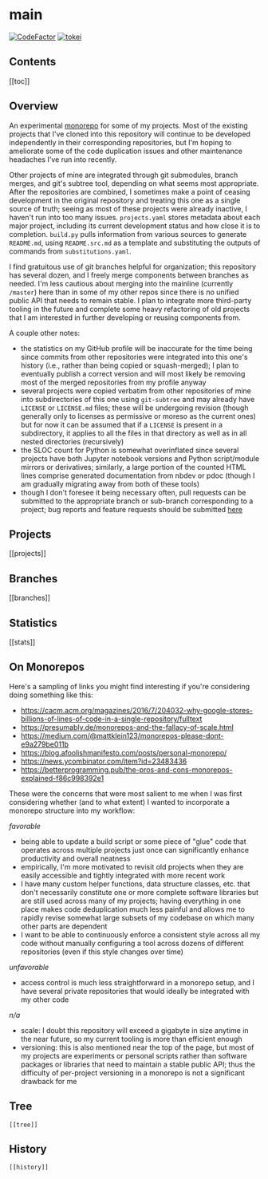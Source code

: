 # main

[![CodeFactor](https://www.codefactor.io/repository/github/generic-github-user/main/badge)](https://www.codefactor.io/repository/github/generic-github-user/main)
[![tokei](https://img.shields.io/tokei/lines/github/generic-github-user/main)](https://github.com/generic-github-user/main)

## Contents

[[toc]]

## Overview

An experimental [monorepo](https://en.wikipedia.org/wiki/Monorepo) for some of
my projects. Most of the existing projects that I've cloned into this
repository will continue to be developed independently in their corresponding
repositories, but I'm hoping to ameliorate some of the code duplication issues
and other maintenance headaches I've run into recently.

Other projects of mine are integrated through git submodules, branch merges,
and git's subtree tool, depending on what seems most appropriate. After the
repositories are combined, I sometimes make a point of ceasing development in
the original repository and treating this one as a single source of truth;
seeing as most of these projects were already inactive, I haven't run into too
many issues. `projects.yaml` stores metadata about each major project,
including its current development status and how close it is to completion.
`build.py` pulls information from various sources to generate `README.md`,
using `README.src.md` as a template and substituting the outputs of commands
from `substitutions.yaml`.

I find gratuitous use of git branches helpful for organization; this repository
has several dozen, and I freely merge components between branches as needed.
I'm less cautious about merging into the mainline (currently `/master`) here
than in some of my other repos since there is no unified public API that needs
to remain stable. I plan to integrate more third-party tooling in the future
and complete some heavy refactoring of old projects that I am interested in
further developing or reusing components from.

A couple other notes:

- the statistics on my GitHub profile will be inaccurate for the time being
	since commits from other repositories were integrated into this one's history
	(i.e., rather than being copied or squash-merged); I plan to eventually
	publish a correct version and will most likely be removing most of the merged
	repositories from my profile anyway
- several projects were copied verbatim from other repositories of mine into
	subdirectories of this one using `git-subtree` and may already have `LICENSE`
	or `LICENSE.md` files; these will be undergoing revision (though generally
	only to licenses as permissive or moreso as the current ones) but for now it
	can be assumed that if a `LICENSE` is present in a subdirectory, it applies
	to all the files in that directory as well as in all nested directories
	(recursively)
- the SLOC count for Python is somewhat overinflated since several projects
	have both Jupyter notebook versions and Python script/module mirrors or
	derivatives; similarly, a large portion of the counted HTML lines comprise
	generated documentation from nbdev or pdoc (though I am gradually migrating
	away from both of these tools)
- though I don't foresee it being necessary often, pull requests can be
	submitted to the appropriate branch or sub-branch corresponding to a project;
	bug reports and feature requests should be submitted
	[here](https://github.com/generic-github-user/main/issues/new)

## Projects

[[projects]]

## Branches

[[branches]]

## Statistics

[[stats]]

## On Monorepos

Here's a sampling of links you might find interesting if you're considering
doing something like this:

- https://cacm.acm.org/magazines/2016/7/204032-why-google-stores-billions-of-lines-of-code-in-a-single-repository/fulltext
- https://presumably.de/monorepos-and-the-fallacy-of-scale.html
- https://medium.com/@mattklein123/monorepos-please-dont-e9a279be011b
- https://blog.afoolishmanifesto.com/posts/personal-monorepo/
- https://news.ycombinator.com/item?id=23483436
- https://betterprogramming.pub/the-pros-and-cons-monorepos-explained-f86c998392e1

These were the concerns that were most salient to me when I was first
considering whether (and to what extent) I wanted to incorporate a monorepo
structure into my workflow:

*favorable*

- being able to update a build script or some piece of "glue" code that
	operates across multiple projects just once can significantly enhance
	productivity and overall neatness
- empirically, I'm more motivated to revisit old projects when they are easily
	accessible and tightly integrated with more recent work
- I have many custom helper functions, data structure classes, etc. that don't
	necessarily constitute one or more complete software libraries but are still
	used across many of my projects; having everything in one place makes code
	deduplication much less painful and allows me to rapidly revise somewhat
	large subsets of my codebase on which many other parts are dependent
- I want to be able to continuously enforce a consistent style across all my
	code without manually configuring a tool across dozens of different
	repositories (even if this style changes over time)

*unfavorable*

- access control is much less straightforward in a monorepo setup, and I have
	several private repositories that would ideally be integrated with my other
	code

*n/a*

- scale: I doubt this repository will exceed a gigabyte in size anytime in the
	near future, so my current tooling is more than efficient enough
- versioning: this is also mentioned near the top of the page, but most of my
	projects are experiments or personal scripts rather than software packages or
	libraries that need to maintain a stable public API; thus the difficulty of
	per-project versioning in a monorepo is not a significant drawback for me

## Tree

```
[[tree]]
```

## History

```
[[history]]
```
